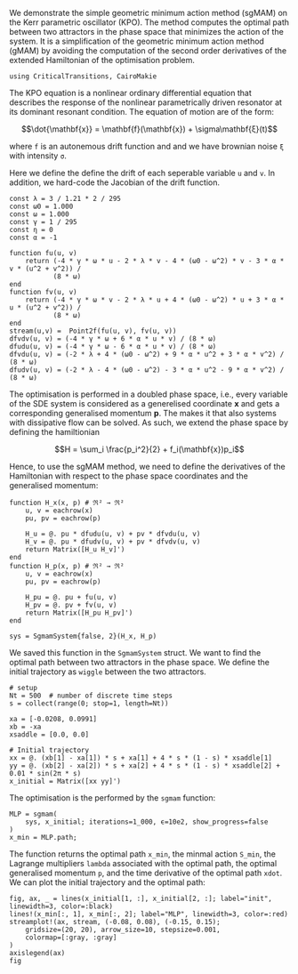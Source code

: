 We demonstrate the simple geometric minimum action method (sgMAM) on the Kerr parametric oscillator (KPO). The method computes the optimal path between two attractors in the phase space that minimizes the action of the system. It is a simplification of the geometric minimum action method (gMAM) by avoiding the computation of the second order derivatives of the extended Hamiltonian of the optimisation problem.

```@example GMAM
using CriticalTransitions, CairoMakie
```

The KPO equation is a nonlinear ordinary differential equation that describes the response of the nonlinear parametrically driven resonator at its dominant resonant condition. The equation of motion are of the form:
```math
\dot{\mathbf{x}} = \mathbf{f}(\mathbf{x}) + \sigma\mathbf{ξ}(t)
```
where `f` is an autonemous drift function and and we have brownian noise `ξ` with intensity `σ`.

Here we define the define the drift of each seperable variable `u` and `v`. In addition, we hard-code the Jacobian of the drift function. 
```@example GMAM
const λ = 3 / 1.21 * 2 / 295
const ω0 = 1.000
const ω = 1.000
const γ = 1 / 295
const η = 0
const α = -1

function fu(u, v)
    return (-4 * γ * ω * u - 2 * λ * v - 4 * (ω0 - ω^2) * v - 3 * α * v * (u^2 + v^2)) /
           (8 * ω)
end
function fv(u, v)
    return (-4 * γ * ω * v - 2 * λ * u + 4 * (ω0 - ω^2) * u + 3 * α * u * (u^2 + v^2)) /
           (8 * ω)
end
stream(u,v) =  Point2f(fu(u, v), fv(u, v))
dfvdv(u, v) = (-4 * γ * ω + 6 * α * u * v) / (8 * ω)
dfudu(u, v) = (-4 * γ * ω - 6 * α * u * v) / (8 * ω)
dfvdu(u, v) = (-2 * λ + 4 * (ω0 - ω^2) + 9 * α * u^2 + 3 * α * v^2) / (8 * ω)
dfudv(u, v) = (-2 * λ - 4 * (ω0 - ω^2) - 3 * α * u^2 - 9 * α * v^2) / (8 * ω)
```

The optimisation is performed in a doubled phase space, i.e., every variable of the SDE system is considered as a generelised coordinate $\mathbf{x}$ and gets a corresponding generalised momentum $\mathbf{p}$. The makes it that also systems with dissipative flow can be solved. As such, we extend the phase space by defining the hamiltionian
```math
H = \sum_i \frac{p_i^2}{2} + f_i(\mathbf{x})p_i
```
Hence, to use the sgMAM method, we need to define the derivatives of the Hamiltonian with respect to the phase space coordinates and the generalised momentum: 
```@example GMAM
function H_x(x, p) # ℜ² → ℜ²
    u, v = eachrow(x)
    pu, pv = eachrow(p)

    H_u = @. pu * dfudu(u, v) + pv * dfvdu(u, v)
    H_v = @. pu * dfudv(u, v) + pv * dfvdv(u, v)
    return Matrix([H_u H_v]')
end
function H_p(x, p) # ℜ² → ℜ²
    u, v = eachrow(x)
    pu, pv = eachrow(p)

    H_pu = @. pu + fu(u, v)
    H_pv = @. pv + fv(u, v)
    return Matrix([H_pu H_pv]')
end

sys = SgmamSystem{false, 2}(H_x, H_p)
```
We saved this function in the `SgmamSystem` struct. We want to find the optimal path between two attractors in the phase space. We define the initial trajectory as `wiggle` between the two attractors.
```@example GMAM
# setup
Nt = 500  # number of discrete time steps
s = collect(range(0; stop=1, length=Nt))

xa = [-0.0208, 0.0991]
xb = -xa
xsaddle = [0.0, 0.0]

# Initial trajectory
xx = @. (xb[1] - xa[1]) * s + xa[1] + 4 * s * (1 - s) * xsaddle[1]
yy = @. (xb[2] - xa[2]) * s + xa[2] + 4 * s * (1 - s) * xsaddle[2] + 0.01 * sin(2π * s)
x_initial = Matrix([xx yy]')
```
The optimisation is the performed by the `sgmam` function:
```@example GMAM
MLP = sgmam(
    sys, x_initial; iterations=1_000, ϵ=10e2, show_progress=false
)
x_min = MLP.path;
```
The function returns the optimal path `x_min`, the minmal action `S_min`, the Lagrange multipliers `lambda` associated with the optimal path, the optimal generalised momentum `p`, and the time derivative of the optimal path `xdot`. We can plot the initial trajectory and the optimal path:
```@example GMAM
fig, ax, _ = lines(x_initial[1, :], x_initial[2, :]; label="init", linewidth=3, color=:black)
lines!(x_min[:, 1], x_min[:, 2]; label="MLP", linewidth=3, color=:red)
streamplot!(ax, stream, (-0.08, 0.08), (-0.15, 0.15);
    gridsize=(20, 20), arrow_size=10, stepsize=0.001,
    colormap=[:gray, :gray]
)
axislegend(ax)
fig
```
